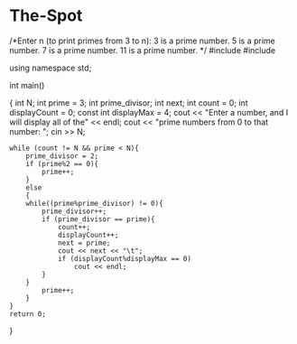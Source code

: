 # The-Spot
/*Enter n (to print primes from 3 to n): 3 is a prime number.
5 is a prime number.
7 is a prime number.
11 is a prime number.
*/
#include<iostream>
#include <cstdlib>

using namespace std;

int main()

{
	int N;
	int prime = 3;
	int prime_divisor;
	int next;
	int count = 0;
	int displayCount = 0;
	const int displayMax = 4;
	cout << "Enter a number, and I will display all of the" << endl;
	cout << "prime numbers from 0 to that number: ";
	cin >> N;

	while (count != N && prime < N){
		prime_divisor = 2;
		if (prime%2 == 0){
			prime++;
		}
		else
		{
		while((prime%prime_divisor) != 0){
			prime_divisor++;
			if (prime_divisor == prime){
				count++;
				displayCount++;
				next = prime;
				cout << next << "\t";
				if (displayCount%displayMax == 0)
					cout << endl;
			}
		}
			prime++;
		}
	}
	return 0;
}
